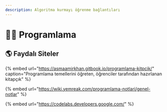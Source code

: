 ```yaml
---
description: Algoritma kurmayı öğrenme bağlantıları
---
```


# 👨‍💻 Programlama

## 🌎 Faydalı Siteler

{% embed url="https://asmaamirkhan.gitbook.io/programlama-kitpcik/" caption="Programlama temellerini öğreten, öğrenciler tarafından hazırlanan kitapçık" %}

{% embed url="https://wiki.yemreak.com/programlama-notlari/genel-notlar" %}

{% embed url="https://codelabs.developers.google.com/" %}









